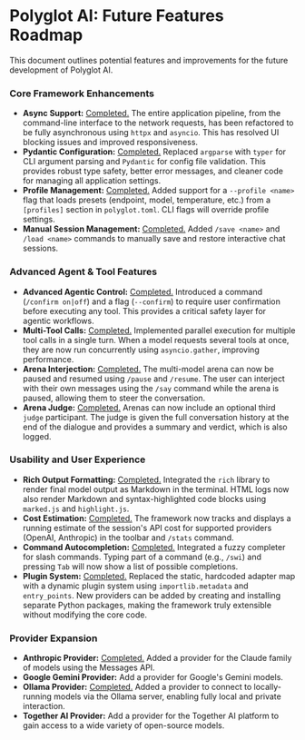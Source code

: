 # Polyglot AI: Future Features Roadmap

This document outlines potential features and improvements for the future development of Polyglot AI.

### Core Framework Enhancements

*   **Async Support:** <ins>Completed.</ins> The entire application pipeline, from the command-line interface to the network requests, has been refactored to be fully asynchronous using `httpx` and `asyncio`. This has resolved UI blocking issues and improved responsiveness.
*   **Pydantic Configuration:** <ins>Completed.</ins> Replaced `argparse` with `typer` for CLI argument parsing and `Pydantic` for config file validation. This provides robust type safety, better error messages, and cleaner code for managing all application settings.
*   **Profile Management:** <ins>Completed.</ins> Added support for a `--profile <name>` flag that loads presets (endpoint, model, temperature, etc.) from a `[profiles]` section in `polyglot.toml`. CLI flags will override profile settings.
*   **Manual Session Management:** <ins>Completed.</ins> Added `/save <name>` and `/load <name>` commands to manually save and restore interactive chat sessions.

### Advanced Agent & Tool Features

*   **Advanced Agentic Control:** <ins>Completed.</ins> Introduced a command (`/confirm on|off`) and a flag (`--confirm`) to require user confirmation before executing any tool. This provides a critical safety layer for agentic workflows.
*   **Multi-Tool Calls:** <ins>Completed.</ins> Implemented parallel execution for multiple tool calls in a single turn. When a model requests several tools at once, they are now run concurrently using `asyncio.gather`, improving performance.
*   **Arena Interjection:** <ins>Completed.</ins> The multi-model arena can now be paused and resumed using `/pause` and `/resume`. The user can interject with their own messages using the `/say` command while the arena is paused, allowing them to steer the conversation.
*   **Arena Judge:** <ins>Completed.</ins> Arenas can now include an optional third `judge` participant. The judge is given the full conversation history at the end of the dialogue and provides a summary and verdict, which is also logged.

### Usability and User Experience

*   **Rich Output Formatting:** <ins>Completed.</ins> Integrated the `rich` library to render final model output as Markdown in the terminal. HTML logs now also render Markdown and syntax-highlighted code blocks using `marked.js` and `highlight.js`.
*   **Cost Estimation:** <ins>Completed.</ins> The framework now tracks and displays a running estimate of the session's API cost for supported providers (OpenAI, Anthropic) in the toolbar and `/stats` command.
*   **Command Autocompletion:** <ins>Completed.</ins> Integrated a fuzzy completer for slash commands. Typing part of a command (e.g., `/swi`) and pressing `Tab` will now show a list of possible completions.
*   **Plugin System:** <ins>Completed.</ins> Replaced the static, hardcoded adapter map with a dynamic plugin system using `importlib.metadata` and `entry_points`. New providers can be added by creating and installing separate Python packages, making the framework truly extensible without modifying the core code.

### Provider Expansion

*   **Anthropic Provider:** <ins>Completed.</ins> Added a provider for the Claude family of models using the Messages API.
*   **Google Gemini Provider:** Add a provider for Google's Gemini models.
*   **Ollama Provider:** <ins>Completed.</ins> Added a provider to connect to locally-running models via the Ollama server, enabling fully local and private interaction.
*   **Together AI Provider:** Add a provider for the Together AI platform to gain access to a wide variety of open-source models.
